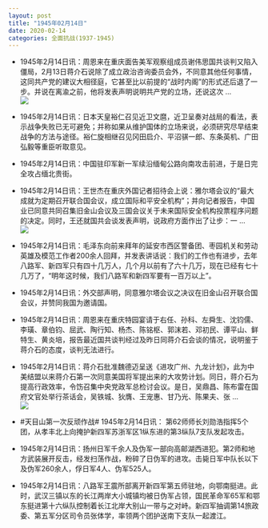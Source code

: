 ```yaml
---
layout: post
title: "1945年02月14日"
date: 2020-02-14
categories: 全面抗战(1937-1945)
---
```


<meta name="referrer" content="no-referrer" />

- 1945年2月14日讯：周恩来在重庆面告美军观察组成员谢伟思国共谈判又陷入僵局，2月13日蒋介石说除了成立政治咨询委员会外，不同意其他任何事情，这同共产党的建议大相径庭，它甚至比以前提的“战时内阁”的形式还后退了一步。并说在离渝之前，他将发表声明说明共产党的立场，还说这次 ... <br/><img src="https://wx4.sinaimg.cn/large/aca367d8ly1gbwbr62u6jj20c809z74d.jpg" />

- 1945年2月14日讯：日本天皇裕仁召见近卫文麿，近卫呈奏对战局的看法，表示战争失败已无可避免；并称如果从维护国体的立场来说，必须研究尽早结束战争的方法与途径。裕仁旋相继召见冈田启介、平沼骐一郎、东条英机、广田弘毅等重臣听取意见。 

- 1945年2月14日讯：中国驻印军新一军续沿缅甸公路向南攻击前进，于是日完全攻占缅北贵街。 

- 1945年2月14日讯：王世杰在重庆外国记者招待会上说：雅尔塔会议的“最大成就为定期召开联合国会议，成立国际和平安全机构”；并向记者报告，中国业已同意共同召集旧金山会议及三国会议关于未来国际安全机构投票程序问题的决定。同时，王还就国共会谈发表声明，说政府方面作出了让步：一 ... <br/><img src="https://wx2.sinaimg.cn/large/aca367d8ly1gbw6krkanhj20c80cwjrj.jpg" />

- 1945年2月14日讯：毛泽东向前来拜年的延安市西区警备团、枣园机关和劳动英雄及模范工作者200余人回拜，并发表讲话说：我们的工作也有进步，去年八路军、新四军只有四十几万人，几个月以前有了六十几万，现在已经有七十几万了，“明年这时候，我们八路军和新四军要有一百万以上”。 

- 1945年2月14日讯：外交部声明，同意雅尔塔会议之决议在旧金山召开联合国会议，并赞同我国为邀请国。 

- 1945年2月14日讯：周恩来在重庆特园宴请于右任、孙科、左舜生、沈钧儒、李璜、章伯钧、屈武、陶行知、杨杰、陈铭枢、郭沫若、邓初民、谭平山、鲜特生、黄炎培，报告最近国共谈判经过及昨日同蒋介石会谈的情况，说明鉴于蒋介石的态度，谈判无法进行。 

- 1945年2月14日讯：蒋介石批准魏德迈呈送《进攻广州、九龙计划》，此为中美结盟以来蒋介石第一次同意美国将军提出来的大攻势计划。同日，蒋介石为提高行政效率，令饬召集中央党政军总检讨会议。是日，吴鼎昌、陈布雷在国府文官处举行茶话会，吴铁城、狄膺、王宠惠、甘乃光、陈果夫、张 ... <br/><img src="https://wx1.sinaimg.cn/large/aca367d8ly1gbvqy9iahmj20c809zglo.jpg" />

- #天目山第一次反顽作战# 1945年2月14日讯： 第62师师长刘勋浩指挥5个团，从孝丰北上向掩护新四军苏浙军区1纵东进的第3纵队7支队发起攻击。 

- 1945年2月14日讯：扬州日军千余人及伪军一部向高邮湖西进犯。第2师和地方武装展开反击，经发扫荡作战，粉碎了日伪军的进攻。击毙日军中队长以下及伪军260余人，俘日军4人、伪军525人。 

- 1945年2月14日讯：八路军王震所部离开新四军第五师驻地，向鄂南挺进。此时，武汉三镇以东的长江两岸大小城镇均被日伪军占领，国民革命军65军和鄂东挺进第十六纵队控制着长江北岸大别山一带与之对峙。新四军抽调第14旅政委、第五军分区司令员张体学，率领两个团护送南下支队一起渡江。 

